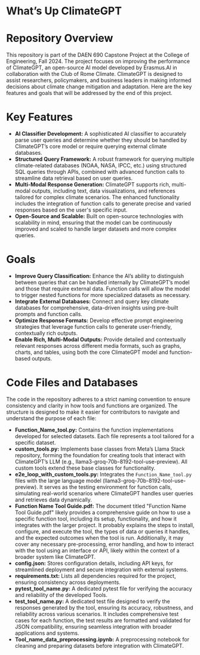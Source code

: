 <h1>What’s Up ClimateGPT</h1>

# Repository Overview

This repository is part of the DAEN 690 Capstone Project at the College of Engineering, Fall 2024. The project focuses on improving the performance of ClimateGPT, an open-source AI model developed by Erasmus.AI in collaboration with the Club of Rome Climate. ClimateGPT is designed to assist researchers, policymakers, and business leaders in making informed decisions about climate change mitigation and adaptation. Here are the key features and goals that will be addressed by the end of this project.

# Key Features

<ul> <li><strong>AI Classifier Development:</strong> A sophisticated AI classifier to accurately parse user queries and determine whether they should be handled by ClimateGPT’s core model or require querying external climate databases.
  
</li> <li><strong>Structured Query Framework:</strong> A robust framework for querying multiple climate-related databases (NOAA, NASA, IPCC, etc.) using structured SQL queries through APIs, combined with advanced function calls to streamline data retrieval based on user queries.
  
</li> <li><strong>Multi-Modal Response Generation:</strong> ClimateGPT supports rich, multi-modal outputs, including text, data visualizations, and references tailored for complex climate scenarios. The enhanced functionality includes the integration of function calls to generate precise and varied responses based on the user's specific input.
  
</li> <li><strong>Open-Source and Scalable:</strong> Built on open-source technologies with scalability in mind, ensuring that the model can be continuously improved and scaled to handle larger datasets and more complex queries.</li> </ul>

# Goals

<ul> <li><strong>Improve Query Classification:</strong> Enhance the AI’s ability to distinguish between queries that can be handled internally by ClimateGPT’s model and those that require external data. Function calls will allow the model to trigger nested functions for more specialized datasets as necessary.

</li> <li><strong>Integrate External Databases:</strong> Connect and query key climate databases for comprehensive, data-driven insights using pre-built prompts and function calls.

</li> <li><strong>Optimize Response Formats:</strong> Develop effective prompt engineering strategies that leverage function calls to generate user-friendly, contextually rich outputs.

</li> <li><strong>Enable Rich, Multi-Modal Outputs:</strong> Provide detailed and contextually relevant responses across different media formats, such as graphs, charts, and tables, using both the core ClimateGPT model and function-based outputs.</li> </ul>

# Code Files and Databases

The code in the repository adheres to a strict naming convention to ensure consistency and clarity in how tools and functions are organized. The structure is designed to make it easier for contributors to navigate and understand the purpose of each file:<br>

<ul> <li><strong>Function_Name_tool.py:</strong> Contains the function implementations developed for selected datasets. Each file represents a tool tailored for a specific dataset.</li>
  
<li><strong>custom_tools.py:</strong> Implements base classes from Meta’s Llama Stack repository, forming the foundation for creating tools that interact with ClimateGPT’s LLM (e.g., llama3-groq-70b-8192-tool-use-preview). All custom tools extend these base classes for functionality.</li>

<li><strong>e2e_loop_with_custom_tools.py:</strong> Integrates the <code>Function_Name_tool.py</code> files with the large language model (llama3-groq-70b-8192-tool-use-preview). It serves as the testing environment for function calls, simulating real-world scenarios where ClimateGPT handles user queries and retrieves data dynamically.</li> 

<li><strong>Function Name Tool Guide.pdf:</strong> The document titled "Function Name Tool Guide.pdf" likely provides a comprehensive guide on how to use a specific function tool, including its setup, functionality, and how it integrates with the larger project. It probably explains the steps to install, configure, and execute the tool, the types of data or queries it handles, and the expected outcomes when the tool is run. Additionally, it may cover any necessary pre-processing, error handling, and how to interact with the tool using an interface or API, likely within the context of a broader system like ClimateGPT.</li>

<li><strong>config.json:</strong> Stores configuration details, including API keys, for streamlined deployment and secure integration with external systems.</li>

<li><strong>requirements.txt:</strong> Lists all dependencies required for the project, ensuring consistency across deployments.</li>

<li><strong>pytest_tool_name.py:</strong> A dedicated pytest file for verifying the accuracy and reliability of the developed Tools.</li>

<li><strong>test_tool_name.py:</strong> A dedicated test file designed to verify the responses generated by the tool, ensuring its accuracy, robustness, and reliability across various scenarios. It includes comprehensive test cases for each function, the test results are formatted and validated for JSON compatibility, ensuring seamless integration with broader applications and systems.</li>

<li><strong>Tool_name_data_preprocessing.ipynb:</strong> A preprocessing notebook for cleaning and preparing datasets before integration with ClimateGPT.</ul></li>


